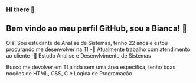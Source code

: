 ### Hi there 👋

<!--
**BiBiianca/BiBiianca** is a ✨ _special_ ✨ repository because its `README.md` (this file) appears on your GitHub profile.

Here are some ideas to get you started:

- 🔭 I’m currently working on ...
- 🌱 I’m currently learning ...
- 👯 I’m looking to collaborate on ...
- 🤔 I’m looking for help with ...
- 💬 Ask me about ...
- 📫 How to reach me: ...
- 😄 Pronouns: ...
- ⚡ Fun fact: ...
--> 
## Bem vindo ao meu perfil GitHub, sou a Bianca! 👋

Olá! Sou estudante de Analise de Sistemas, tenho 22 anos e estou procurando me desenvolver na TI
-🔭 Atualmente trabalho com atendimento ao cliente
-🌱 Estudo Analise e Desenvlvimento de Sistemas

Busco me devolver em TI ainda sem uma área especifica, tenho boas noções de HTML, CSS, C e Lógica de Programação
